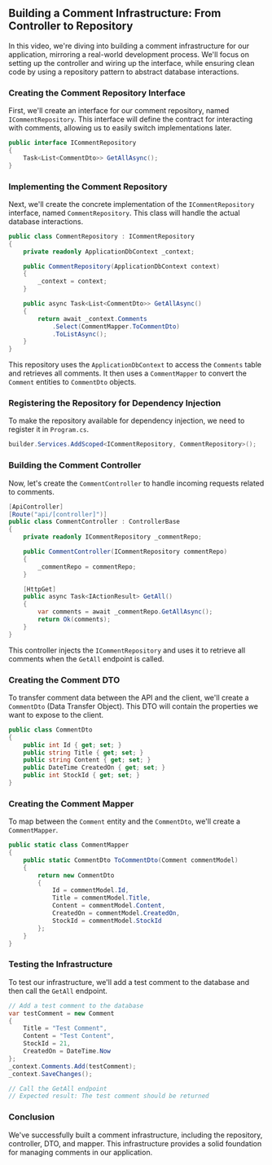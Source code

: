 ## Building a Comment Infrastructure: From Controller to Repository

In this video, we're diving into building a comment infrastructure for our application, mirroring a real-world development process. We'll focus on setting up the controller and wiring up the interface, while ensuring clean code by using a repository pattern to abstract database interactions.

### Creating the Comment Repository Interface

First, we'll create an interface for our comment repository, named `ICommentRepository`. This interface will define the contract for interacting with comments, allowing us to easily switch implementations later.

```csharp
public interface ICommentRepository
{
    Task<List<CommentDto>> GetAllAsync();
}
```

### Implementing the Comment Repository

Next, we'll create the concrete implementation of the `ICommentRepository` interface, named `CommentRepository`. This class will handle the actual database interactions.

```csharp
public class CommentRepository : ICommentRepository
{
    private readonly ApplicationDbContext _context;

    public CommentRepository(ApplicationDbContext context)
    {
        _context = context;
    }

    public async Task<List<CommentDto>> GetAllAsync()
    {
        return await _context.Comments
            .Select(CommentMapper.ToCommentDto)
            .ToListAsync();
    }
}
```

This repository uses the `ApplicationDbContext` to access the `Comments` table and retrieves all comments. It then uses a `CommentMapper` to convert the `Comment` entities to `CommentDto` objects.

### Registering the Repository for Dependency Injection

To make the repository available for dependency injection, we need to register it in `Program.cs`.

```csharp
builder.Services.AddScoped<ICommentRepository, CommentRepository>();
```

### Building the Comment Controller

Now, let's create the `CommentController` to handle incoming requests related to comments.

```csharp
[ApiController]
[Route("api/[controller]")]
public class CommentController : ControllerBase
{
    private readonly ICommentRepository _commentRepo;

    public CommentController(ICommentRepository commentRepo)
    {
        _commentRepo = commentRepo;
    }

    [HttpGet]
    public async Task<IActionResult> GetAll()
    {
        var comments = await _commentRepo.GetAllAsync();
        return Ok(comments);
    }
}
```

This controller injects the `ICommentRepository` and uses it to retrieve all comments when the `GetAll` endpoint is called.

### Creating the Comment DTO

To transfer comment data between the API and the client, we'll create a `CommentDto` (Data Transfer Object). This DTO will contain the properties we want to expose to the client.

```csharp
public class CommentDto
{
    public int Id { get; set; }
    public string Title { get; set; }
    public string Content { get; set; }
    public DateTime CreatedOn { get; set; }
    public int StockId { get; set; }
}
```

### Creating the Comment Mapper

To map between the `Comment` entity and the `CommentDto`, we'll create a `CommentMapper`.

```csharp
public static class CommentMapper
{
    public static CommentDto ToCommentDto(Comment commentModel)
    {
        return new CommentDto
        {
            Id = commentModel.Id,
            Title = commentModel.Title,
            Content = commentModel.Content,
            CreatedOn = commentModel.CreatedOn,
            StockId = commentModel.StockId
        };
    }
}
```

### Testing the Infrastructure

To test our infrastructure, we'll add a test comment to the database and then call the `GetAll` endpoint.

```csharp
// Add a test comment to the database
var testComment = new Comment
{
    Title = "Test Comment",
    Content = "Test Content",
    StockId = 21,
    CreatedOn = DateTime.Now
};
_context.Comments.Add(testComment);
_context.SaveChanges();

// Call the GetAll endpoint
// Expected result: The test comment should be returned
```

### Conclusion

We've successfully built a comment infrastructure, including the repository, controller, DTO, and mapper. This infrastructure provides a solid foundation for managing comments in our application.